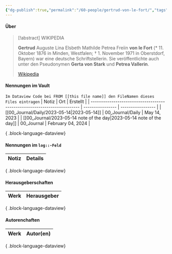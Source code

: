 ```yaml
---
{"dg-publish":true,"permalink":"/60-people/gertrud-von-le-fort/","tags":["class/people"],"noteIcon":""}
---
```



#### Über

> [!abstract] WIKIPEDIA
> 
> **Gertrud** Auguste Lina Elsbeth Mathilde Petrea Freiin **von le Fort** (* 11. Oktober 1876 in Minden, Westfalen; † 1. November 1971 in Oberstdorf, Bayern) war eine deutsche Schriftstellerin. Sie veröffentlichte auch unter den Pseudonymen **Gerta von Stark** und **Petrea Vallerin**.
>
> [Wikipedia](https://DE.wikipedia.org/wiki/Gertrud%20von%20le%20Fort)


#### Nennungen im Vault
`Im Dataview Code bei FROM [[this file name]] den FileNamen dieses Files eintragen` 
| Notiz                                                                    | Ort              | Erstellt          |
| ------------------------------------------------------------------------ | ---------------- | ----------------- |
| [[00_Journal/Daily/2023-05-14\|2023-05-14]]                           | 00_Journal/Daily | May 14, 2023      |
| [[00_Journal/2023-05-14 note of the day\|2023-05-14 note of the day]] | 00_Journal       | February 04, 2024 |

{ .block-language-dataview}

#### Nennungen im `log::-Feld`
| Notiz | Details |
| ----- | ------- |

{ .block-language-dataview}

#### Herausgeberschaften
| Werk | Herausgeber |
| ---- | ----------- |

{ .block-language-dataview}


#### Autorenchaften
| Werk | Autor(en) |
| ---- | --------- |

{ .block-language-dataview}


